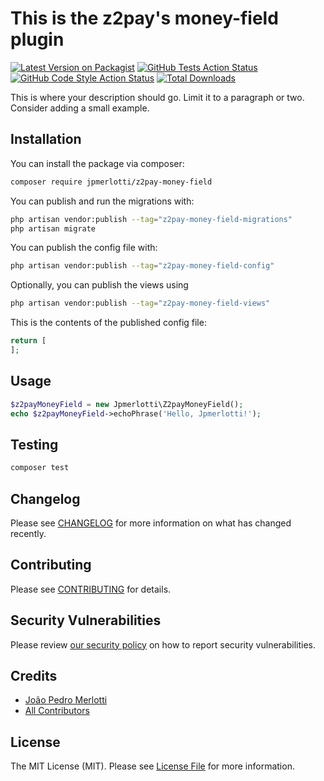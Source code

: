 # This is the z2pay's money-field plugin

[![Latest Version on Packagist](https://img.shields.io/packagist/v/jpmerlotti/z2pay-money-field.svg?style=flat-square)](https://packagist.org/packages/jpmerlotti/z2pay-money-field)
[![GitHub Tests Action Status](https://img.shields.io/github/actions/workflow/status/jpmerlotti/z2pay-money-field/run-tests.yml?branch=main&label=tests&style=flat-square)](https://github.com/jpmerlotti/z2pay-money-field/actions?query=workflow%3Arun-tests+branch%3Amain)
[![GitHub Code Style Action Status](https://img.shields.io/github/actions/workflow/status/jpmerlotti/z2pay-money-field/fix-php-code-style-issues.yml?branch=main&label=code%20style&style=flat-square)](https://github.com/jpmerlotti/z2pay-money-field/actions?query=workflow%3A"Fix+PHP+code+style+issues"+branch%3Amain)
[![Total Downloads](https://img.shields.io/packagist/dt/jpmerlotti/z2pay-money-field.svg?style=flat-square)](https://packagist.org/packages/jpmerlotti/z2pay-money-field)



This is where your description should go. Limit it to a paragraph or two. Consider adding a small example.

## Installation

You can install the package via composer:

```bash
composer require jpmerlotti/z2pay-money-field
```

You can publish and run the migrations with:

```bash
php artisan vendor:publish --tag="z2pay-money-field-migrations"
php artisan migrate
```

You can publish the config file with:

```bash
php artisan vendor:publish --tag="z2pay-money-field-config"
```

Optionally, you can publish the views using

```bash
php artisan vendor:publish --tag="z2pay-money-field-views"
```

This is the contents of the published config file:

```php
return [
];
```

## Usage

```php
$z2payMoneyField = new Jpmerlotti\Z2payMoneyField();
echo $z2payMoneyField->echoPhrase('Hello, Jpmerlotti!');
```

## Testing

```bash
composer test
```

## Changelog

Please see [CHANGELOG](CHANGELOG.md) for more information on what has changed recently.

## Contributing

Please see [CONTRIBUTING](.github/CONTRIBUTING.md) for details.

## Security Vulnerabilities

Please review [our security policy](../../security/policy) on how to report security vulnerabilities.

## Credits

- [João Pedro Merlotti](https://github.com/jpmerlotti)
- [All Contributors](../../contributors)

## License

The MIT License (MIT). Please see [License File](LICENSE.md) for more information.

